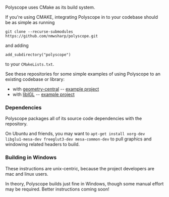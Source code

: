 Polyscope uses CMake as its build system. 

If you're using CMAKE, integrating Polyscope in to your codebase should be as simple as running
```
git clone --recurse-submodules https://github.com/nmwsharp/polyscope.git
```
and adding
```
add_subdirectory("polyscope")
```
to your `CMakeLists.txt`.

See these repositories for some simple examples of using Polyscope to an existing codebase or library:

- with [geometry-central](http://geometry-central.net) -- [example project](https://github.com/nmwsharp/gc-polyscope-project-template)
- with [libIGL](https://libigl.github.io/) -- [example project](https://github.com/nmwsharp/libigl-polyscope-project-template)


### Dependencies

Polyscope packages all of its source code dependencies with the repository.

On Ubuntu and friends, you may want to `apt-get install xorg-dev libglu1-mesa-dev freeglut3-dev mesa-common-dev` to pull graphics and windowing related headers to build.

### Building in Windows

These instructions are unix-centric, because the project developers are mac and linux users. 

In theory, Polyscope builds just fine in Windows, though some manual effort may be required. Better instructions coming soon!
